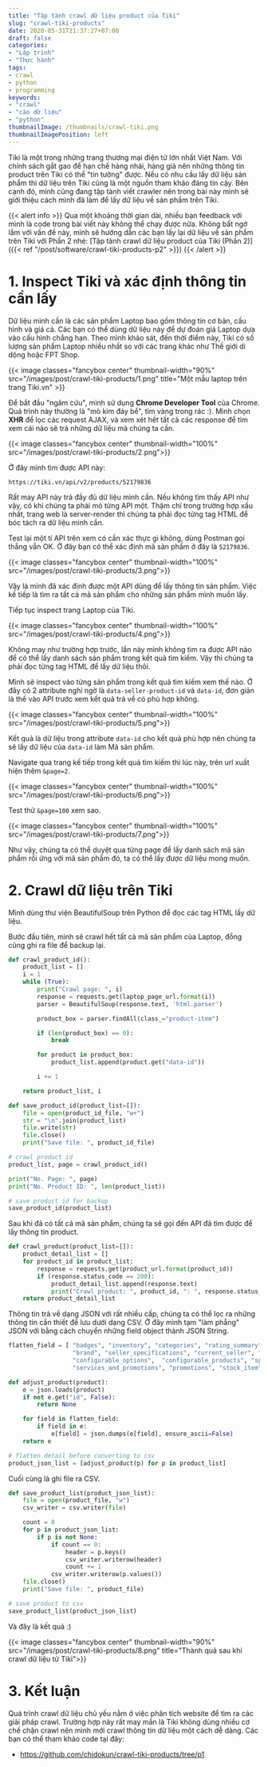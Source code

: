 ```yaml
---
title: "Tập tành crawl dữ liệu product của Tiki"
slug: "crawl-tiki-products"
date: 2020-05-31T21:37:27+07:00
draft: false
categories:
- "Lập trình"
- "Thực hành"
tags:
- crawl
- python
- programming
keywords:
- "crawl"
- "cào dữ liệu"
- "python"
thumbnailImage: /thumbnails/crawl-tiki.png
thumbnailImagePosition: left
---
```


Tiki là một trong những trang thương mại điện tử lớn nhất Việt Nam. Với chính sách gắt gao để hạn chế hàng nhái, hàng giả nên những thông tin product trên Tiki có thể "tin tưởng" được. Nếu có nhu cầu lấy dữ liệu sản phẩm thì dữ liệu trên Tiki cũng là một nguồn tham khảo đáng tin cậy. Bên cạnh đó, mình cũng đang tập tành viết crawler nên trong bài này mình sẽ giới thiệu cách mình đã làm để lấy dữ liệu về sản phẩm trên Tiki.

{{< alert info >}}
Qua một khoảng thời gian dài, nhiều bạn feedback với mình là code trong bài viết này không thể chạy được nữa. Không bất ngờ lắm với vấn đề này, mình sẽ hướng dẫn các bạn lấy lại dữ liệu về sản phẩm trên Tiki với Phần 2 nhé: [Tập tành crawl dữ liệu product của Tiki (Phần 2)]({{< ref "/post/software/crawl-tiki-products-p2" >}})
{{< /alert >}}

<!--more-->

<!--toc-->

# 1. Inspect Tiki và xác định thông tin cần lấy

Dữ liệu mình cần là các sản phẩm Laptop bao gồm thông tin cơ bản, cấu hình và giá cả. Các bạn có thể dùng dữ liệu này để dự đoán giá Laptop dựa vào cấu hình chẳng hạn. Theo mình khảo sát, đến thời điểm này, Tiki có số lượng sản phẩm Laptop nhiều nhất so với các trang khác như Thế giới di dộng hoặc FPT Shop.

{{< image classes="fancybox center" thumbnail-width="90%" src="/images/post/crawl-tiki-products/1.png" title="Một mẫu laptop trên trang Tiki.vn" >}}

Để bắt đầu "ngâm cứu", mình sử dụng **Chrome Developer Tool** của Chrome. Quá trình này thường là "mò kim đáy bể", tìm vàng trong rác :). Mình chọn **XHR** để lọc các request AJAX, và xem xét hết tất cả các response để tìm xem cái nào sẽ trả những dữ liệu mà chúng ta cần.

{{< image classes="fancybox center" thumbnail-width="100%" src="/images/post/crawl-tiki-products/2.png">}}

Ở đây mình tìm được API này:

```text
https://tiki.vn/api/v2/products/52179836
```

Rất may API này trả đầy đủ dữ liệu mình cần. Nếu không tìm thấy API như vậy, có khi chúng ta phải mò từng API một. Thậm chí trong trường hợp xấu nhất, trang web là server-render thì chúng ta phải đọc từng tag HTML để bóc tách ra dữ liệu mình cần.

Test lại một tí API trên xem có cần xác thực gì không, dùng Postman gọi thẳng vẫn OK. Ở đây bạn có thể xác định mã sản phẩm ở đây là `52179836`.

{{< image classes="fancybox center" thumbnail-width="100%" src="/images/post/crawl-tiki-products/3.png">}}


Vậy là mình đã xác định được một API dùng để lấy thông tin sản phẩm. Việc kế tiếp là tìm ra tất cả mã sản phẩm cho những sản phẩm mình muốn lấy.

Tiếp tục inspect trang Laptop của Tiki.

{{< image classes="fancybox center" thumbnail-width="100%" src="/images/post/crawl-tiki-products/4.png">}}

Không may như trường hợp trước, lần này mình không tìm ra được API nào để có thể lấy danh sách sản phẩm trong kết quả tìm kiếm. Vậy thì chúng ta phải đọc từng tag HTML để lấy dữ liệu thôi.

Mình sẽ inspect vào từng sản phẩm trong kết quả tìm kiếm xem thế nào. Ở đây có 2 attribute nghi ngờ là `data-seller-product-id` và `data-id`, đơn giản là thế vào API trước xem kết quả trả về có phù hợp không.

{{< image classes="fancybox center" thumbnail-width="100%" src="/images/post/crawl-tiki-products/5.png">}}

Kết quả là dữ liệu trong attribute `data-id` cho kết quả phù hợp nên chúng ta sẽ lấy dữ liệu của `data-id` làm Mã sản phẩm.

Navigate qua trang kế tiếp trong kết quả tìm kiếm thì lúc này, trên url xuất hiện thêm `&page=2`. 

{{< image classes="fancybox center" thumbnail-width="100%" src="/images/post/crawl-tiki-products/6.png">}}

Test thử `&page=100` xem sao.

{{< image classes="fancybox center" thumbnail-width="100%" src="/images/post/crawl-tiki-products/7.png">}}

Như vậy, chúng ta có thể duyệt qua từng page để lấy danh sách mã sản phẩm rồi ứng với mã sản phẩm đó, ta có thể lấy được dữ liệu mong muốn.

# 2. Crawl dữ liệu trên Tiki

Mình dùng thư viện BeautifulSoup trên Python để đọc các tag HTML lấy dữ liệu.

Bước đầu tiên, mình sẽ crawl hết tất cả mã sản phẩm của Laptop, đồng cũng ghi ra file để backup lại.

```python
def crawl_product_id():
    product_list = []
    i = 1
    while (True):
        print("Crawl page: ", i)
        response = requests.get(laptop_page_url.format(i))
        parser = BeautifulSoup(response.text, 'html.parser')

        product_box = parser.findAll(class_="product-item")

        if (len(product_box) == 0):
            break

        for product in product_box:
            product_list.append(product.get("data-id"))

        i += 1

    return product_list, i

def save_product_id(product_list=[]):
    file = open(product_id_file, "w+")
    str = "\n".join(product_list)
    file.write(str)
    file.close()
    print("Save file: ", product_id_file)

# crawl product id
product_list, page = crawl_product_id()

print("No. Page: ", page)
print("No. Product ID: ", len(product_list))

# save product id for backup
save_product_id(product_list)
```

Sau khi đã có tất cả mã sản phẩm, chúng ta sẽ gọi đến API đã tìm được để lấy thông tin product.

```python
def crawl_product(product_list=[]):
    product_detail_list = []
    for product_id in product_list:
        response = requests.get(product_url.format(product_id))
        if (response.status_code == 200):
            product_detail_list.append(response.text)
            print("Crawl product: ", product_id, ": ", response.status_code)
    return product_detail_list

```

Thông tin trả về dạng JSON với rất nhiều cấp, chúng ta có thể lọc ra những thông tin cần thiết để lưu dưới dạng CSV. Ở đây mình tạm "làm phẳng" JSON với bằng cách chuyển những field object thành JSON String.

```python
flatten_field = [ "badges", "inventory", "categories", "rating_summary", 
                  "brand", "seller_specifications", "current_seller", "other_sellers", 
                  "configurable_options",  "configurable_products", "specifications", "product_links",
                  "services_and_promotions", "promotions", "stock_item", "installment_info" ]

def adjust_product(product):
    e = json.loads(product)
    if not e.get("id", False):
        return None

    for field in flatten_field:
        if field in e:
            e[field] = json.dumps(e[field], ensure_ascii=False)
    return e

# flatten detail before converting to csv
product_json_list = [adjust_product(p) for p in product_list]
```

Cuối cùng là ghi file ra CSV.

```python
def save_product_list(product_json_list):
    file = open(product_file, "w")
    csv_writer = csv.writer(file)

    count = 0
    for p in product_json_list:
        if p is not None:
            if count == 0:
                header = p.keys() 
                csv_writer.writerow(header) 
                count += 1
            csv_writer.writerow(p.values())
    file.close()
    print("Save file: ", product_file)

# save product to csv
save_product_list(product_json_list)
```

Và đây là kết quả :)

{{< image classes="fancybox center" thumbnail-width="90%" src="/images/post/crawl-tiki-products/8.png" title="Thành quả sau khi crawl dữ liệu từ Tiki">}}

# 3. Kết luận

Quá trình crawl dữ liệu chủ yếu nằm ở việc phân tích website để tìm ra các giải pháp crawl. Trường hợp này rất may mắn là Tiki không dùng nhiều cơ chế chặn crawl nên mình mới crawl thông tin dữ liệu một cách dễ dàng. Các bạn có thể tham khảo code tại đây:

- https://github.com/chidokun/crawl-tiki-products/tree/p1